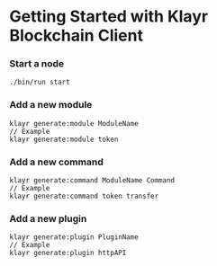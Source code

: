 # Getting Started with Klayr Blockchain Client

### Start a node

```
./bin/run start
```

### Add a new module

```
klayr generate:module ModuleName
// Example
klayr generate:module token
```

### Add a new command

```
klayr generate:command ModuleName Command
// Example
klayr generate:command token transfer
```

### Add a new plugin

```
klayr generate:plugin PluginName
// Example
klayr generate:plugin httpAPI
```

